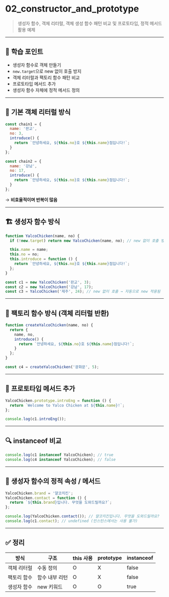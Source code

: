# 02_constructor_and_prototype

> 생성자 함수, 객체 리터럴, 객체 생성 함수 패턴 비교 및 프로토타입, 정적 메서드 활용 예제

---

## 📌 학습 포인트

- 생성자 함수로 객체 만들기
- `new.target`으로 new 없이 호출 방지
- 객체 리터럴과 팩토리 함수 패턴 비교
- 프로토타입 메서드 추가
- 생성자 함수 자체에 정적 메서드 정의

---

## 🧱 기본 객체 리터럴 방식

```js
const chain1 = {
  name: '판교',
  no: 3,
  introduce() {
    return `안녕하세요, ${this.no}호 ${this.name}점입니다!`;
  }
};

const chain2 = {
  name: '강남',
  no: 17,
  introduce() {
    return `안녕하세요, ${this.no}호 ${this.name}점입니다!`;
  }
};
```

→ **비효율적이며 반복이 많음**

---

## 🏗️ 생성자 함수 방식

```js
function YalcoChicken(name, no) {
  if (!new.target) return new YalcoChicken(name, no); // new 없이 호출 방지

  this.name = name;
  this.no = no;
  this.introduce = function () {
    return `안녕하세요, ${this.no}호 ${this.name}점입니다!`;
  };
}

const c1 = new YalcoChicken('판교', 3);
const c2 = new YalcoChicken('강남', 17);
const c3 = YalcoChicken('제주', 24); // new 없이 호출 → 자동으로 new 적용됨
```

---

## 🔁 팩토리 함수 방식 (객체 리터럴 반환)

```js
function createYalcoChicken(name, no) {
  return {
    name, no,
    introduce() {
      return `안녕하세요, ${this.no}호 ${this.name}점입니다!`;
    }
  };
}

const c4 = createYalcoChicken('광화문', 5);
```

---

## 🧬 프로토타입 메서드 추가

```js
YalcoChicken.prototype.introEng = function () {
  return `Welcome to Yalco Chicken at ${this.name}!`;
};

console.log(c1.introEng());
```

---

## 🔍 instanceof 비교

```js
console.log(c1 instanceof YalcoChicken); // true
console.log(c4 instanceof YalcoChicken); // false
```

---

## 🏢 생성자 함수의 정적 속성 / 메서드

```js
YalcoChicken.brand = '얄코치킨';
YalcoChicken.contact = function () {
  return `${this.brand}입니다. 무엇을 도와드릴까요?`;
};

console.log(YalcoChicken.contact()); // 얄코치킨입니다. 무엇을 도와드릴까요?
console.log(c1.contact); // undefined (인스턴스에서는 사용 불가)
```

---

## ✅ 정리

| 방식 | 구조 | this 사용 | prototype | instanceof |
|------|------|------------|------------|-------------|
| 객체 리터럴 | 수동 정의 | O | X | false |
| 팩토리 함수 | 함수 내부 리턴 | O | X | false |
| 생성자 함수 | new 키워드 | O | O | true |
